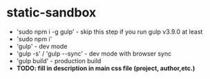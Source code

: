 # static-sandbox
* 'sudo npm i -g gulp' - skip this step if you run gulp v3.9.0 at least
* 'sudo npm i'
* 'gulp' - dev mode
* 'gulp -s' / 'gulp --sync' - dev mode with browser sync
* 'gulp build' - production build
* **TODO: fill in description in main css file (project, author,etc.)**

